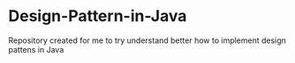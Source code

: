 # Design-Pattern-in-Java
Repository created for me to try understand better how to implement design pattens in Java
